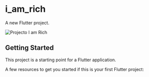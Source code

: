 # i_am_rich

A new Flutter project.

![Projecto I am Rich](https://user-images.githubusercontent.com/77897104/167878447-3a3f4938-1d46-42de-88c9-3b93846fb9e3.png)


## Getting Started

This project is a starting point for a Flutter application.

A few resources to get you started if this is your first Flutter project:

